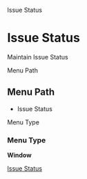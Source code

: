
Issue Status
# Issue Status


Maintain Issue Status

Menu Path
## Menu Path



- Issue Status

Menu Type
### Menu Type

**Window**


[Issue Status](../../functional-guide/window/window-issue-status.md)